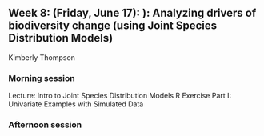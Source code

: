 ## Week 8: (Friday, June 17): ): Analyzing drivers of biodiversity change (using Joint Species Distribution Models)
Kimberly Thompson

### Morning session

Lecture: Intro to Joint Species Distribution Models
R Exercise Part I: Univariate Examples with Simulated Data

### Afternoon session
